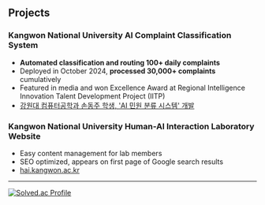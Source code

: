 
## Projects

### Kangwon National University AI Complaint Classification System
- **Automated classification and routing 100+ daily complaints**
- Deployed in October 2024, **processed 30,000+ complaints** cumulatively
- Featured in media and won Excellence Award at Regional Intelligence Innovation Talent Development Project (IITP)
- [강원대 컴퓨터공학과 손동주 학생, 'AI 민원 분류 시스템' 개발](https://www.veritas-a.com/news/articleView.html?idxno=531813)

### Kangwon National University Human-AI Interaction Laboratory Website
- Easy content management for lab members
- SEO optimized, appears on first page of Google search results
- [hai.kangwon.ac.kr](https://hai.kangwon.ac.kr)

---

[![Solved.ac Profile](http://mazassumnida.wtf/api/generate_badge?boj=djson)](https://solved.ac/djson)

